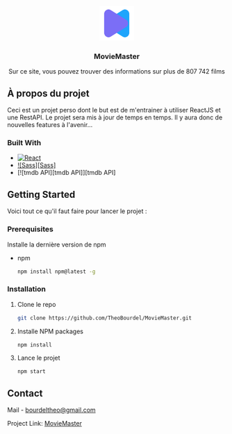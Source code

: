 <a name="readme-top"></a>

<!-- PROJECT LOGO -->
<br />
<div align="center">
  <a href="https://github.com/TheoBourdel/MovieMaster">
    <img src="src/assets/logo.svg" alt="Logo" width="80" height="80">
  </a>

  <h3 align="center">MovieMaster</h3>

  <p align="center">
    Sur ce site, vous pouvez trouver des informations sur plus de 807 742 films
  </p>
</div>


<!-- ABOUT THE PROJECT -->
## À propos du projet

Ceci est un projet perso dont le but est de m'entrainer à utiliser ReactJS et une RestAPI. Le projet sera mis à jour
de temps en temps. Il y aura donc de nouvelles features à l'avenir...


### Built With


* [![React][React.js]][React-url]
* [![Sass][Sass]][Sass-url]
* [![tmdb API][tmdb API]][tmdb API]



<!-- GETTING STARTED -->
## Getting Started

Voici tout ce qu'il faut faire pour lancer le projet :

### Prerequisites

Installe la dernière version de npm
* npm
  ```sh
  npm install npm@latest -g
  ```

### Installation

1. Clone le repo
   ```sh
   git clone https://github.com/TheoBourdel/MovieMaster.git
   ```
3. Installe NPM packages
   ```sh
   npm install
   ```
4. Lance le projet
   ```js
   npm start
   ```



<!-- CONTACT -->
## Contact

Mail - bourdeltheo@gmail.com

Project Link: [MovieMaster](https://github.com/TheoBourdel/MovieMaster)



<!-- MARKDOWN LINKS & IMAGES -->
[React.js]: https://img.shields.io/badge/React-20232A?style=for-the-badge&logo=react&logoColor=61DAFB
[React-url]: https://reactjs.org/
[Sass-url]: https://sass-lang.com/
